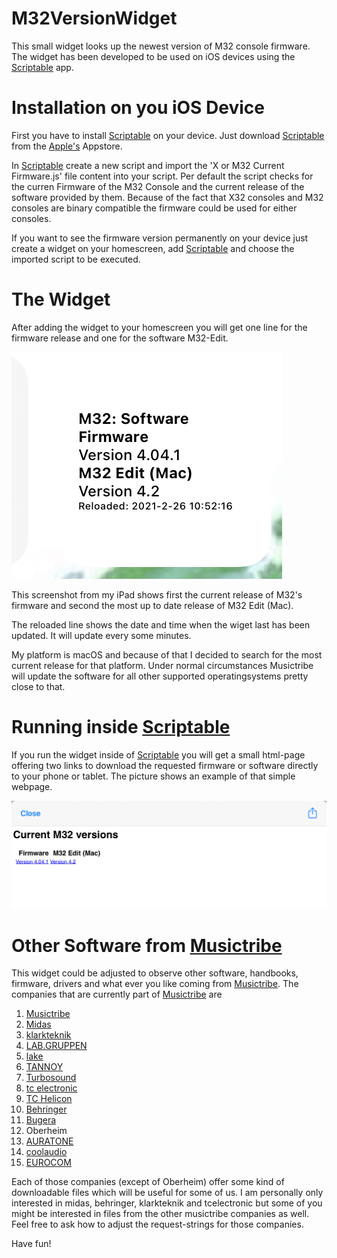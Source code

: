 M32VersionWidget
================
This small widget looks up the newest version of M32 console firmware. The widget has been developed to be used on iOS devices using the [Scriptable](https://scriptable.app/) app.  

Installation on you iOS Device
====================
First you have to install [Scriptable](https://scriptable.app/) on your device. Just download [Scriptable](https://apps.apple.com/de/app/scriptable/id1405459188) from the [Apple's](https://www.apple.com) Appstore.  
  
In [Scriptable](https://scriptable.app/) create a new script and import the 'X or M32 Current Firmware.js' file content into your script. Per default the script checks for the curren Firmware of the M32 Console and the current release of the software provided by them. Because of the fact that X32 consoles and M32 consoles are binary compatible the firmware could be used for either consoles.
  
If you want to see the firmware version permanently on your device just create a widget on your homescreen, add [Scriptable](https://scriptable.app/) and choose the imported script to be executed.  

The Widget
===========

After adding the widget to your homescreen you will get one line for the firmware release and one for the software M32-Edit.

![Widet in iOS](./images/widget.png?raw=true)  

This screenshot from my iPad shows first the current release of M32's firmware and second the most up to date release of M32 Edit (Mac).  

The reloaded line shows the date and time when the wiget last has been updated. It will update every some minutes.  

My platform is macOS and because of that I decided to search for the most current release for that platform. Under normal circumstances Musictribe will update the software for all other supported operatingsystems pretty close to that.

Running inside [Scriptable](https://scriptable.app/)
===

If you run the widget inside of [Scriptable](https://scriptable.app/) you will get a small html-page offering two links to download the requested firmware or software directly to your phone or tablet. The picture shows an example of that simple webpage.

![Widet in iOS](./images/scriptable.png?raw=true)

Other Software from [Musictribe](https://www.musictribe.com)
===

This widget could be adjusted to observe other software, handbooks, firmware, drivers and what ever you like coming from [Musictribe](https://www.musictribe.com). The companies that are currently part of [Musictribe](https://www.musictribe.com) are

1. [Musictribe](https://www.musictribe.com)
1. [Midas](https://www.midasconsoles.com)
1. [klarkteknik](https://www.klarkteknik.com/)
1. [LAB.GRUPPEN](https://www.labgruppen.com)
1. [lake](https://www.lakeprocessing.com/)
1. [TANNOY](https://www.tannoy.com/)
1. [Turbosound](https://www.turbosound.com/)
1. [tc electronic](https://www.tcelectronic.com/)
1. [TC Helicon](https://www.tc-helicon.com/)
1. [Behringer](https://www.behringer.com/)
1. [Bugera](https://www.bugera-amps.com/)
1. Oberheim
1. [AURATONE](https://www.auratone.eu/)
1. [coolaudio](https://www.coolaudio.com/)
1. [EUROCOM](https://eurocom.musictribe.com/)

Each of those companies (except of Oberheim) offer some kind of downloadable files which will be useful for some of us. I am personally only interested in midas, behringer, klarkteknik and tcelectronic but some of you might be interested in files from the other musictribe companies as well. Feel free to ask how to adjust the request-strings for those companies.

Have fun!

